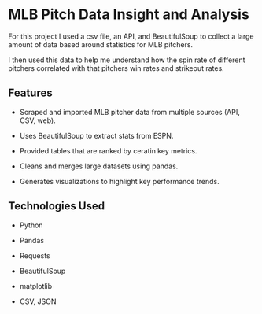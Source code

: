 # MLB Pitch Data Insight and Analysis

For this project I used a csv file, an API, and BeautifulSoup to collect a large amount of data based around statistics for MLB pitchers.

I then used this data to help me understand how the spin rate of different pitchers correlated with that pitchers win rates and strikeout rates.

## Features

- Scraped and imported MLB pitcher data from multiple sources (API, CSV, web).
  
- Uses BeautifulSoup to extract stats from ESPN.
  
- Provided tables that are ranked by ceratin key metrics.
  
- Cleans and merges large datasets using pandas.
  
- Generates visualizations to highlight key performance trends.

## Technologies Used

- Python

- Pandas

- Requests

- BeautifulSoup

- matplotlib

- CSV, JSON
